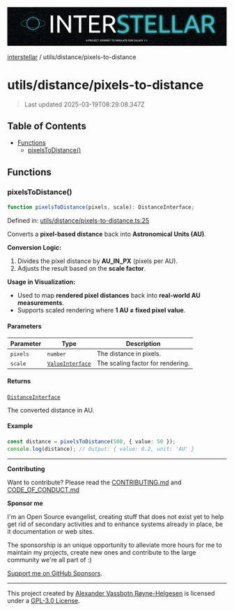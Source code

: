 <div><img alt="SPECCER logo" src="https://raw.githubusercontent.com/phun-ky/interstellar/main/public/interstellar-header.png" style="max-height:120px;"/></div>

[interstellar](../../README.md) / utils/distance/pixels-to-distance

# utils/distance/pixels-to-distance

> Last updated 2025-03-19T08:29:08.347Z

## Table of Contents

- [Functions](#functions)
  - [pixelsToDistance()](#pixelstodistance)

## Functions

### pixelsToDistance()

```ts
function pixelsToDistance(pixels, scale): DistanceInterface;
```

Defined in:
[utils/distance/pixels-to-distance.ts:25](https://github.com/phun-ky/interstellar/blob/main/src/utils/distance/pixels-to-distance.ts#L25)

Converts a **pixel-based distance** back into **Astronomical Units (AU)**.

**Conversion Logic:**

1. Divides the pixel distance by **AU_IN_PX** (pixels per AU).
2. Adjusts the result based on the **scale factor**.

**Usage in Visualization:**

- Used to map **rendered pixel distances** back into **real-world AU
  measurements**.
- Supports scaled rendering where **1 AU ≠ fixed pixel value**.

#### Parameters

| Parameter | Type                                                       | Description                       |
| --------- | ---------------------------------------------------------- | --------------------------------- |
| `pixels`  | `number`                                                   | The distance in pixels.           |
| `scale`   | [`ValueInterface`](../../types/distance.md#valueinterface) | The scaling factor for rendering. |

#### Returns

[`DistanceInterface`](../../types/distance.md#distanceinterface)

The converted distance in AU.

#### Example

```ts
const distance = pixelsToDistance(500, { value: 50 });
console.log(distance); // Output: { value: 0.2, unit: 'AU' }
```

---

**Contributing**

Want to contribute? Please read the
[CONTRIBUTING.md](https://github.com/phun-ky/interstellar/blob/main/CONTRIBUTING.md)
and
[CODE_OF_CONDUCT.md](https://github.com/phun-ky/interstellar/blob/main/CODE_OF_CONDUCT.md)

**Sponsor me**

I'm an Open Source evangelist, creating stuff that does not exist yet to help
get rid of secondary activities and to enhance systems already in place, be it
documentation or web sites.

The sponsorship is an unique opportunity to alleviate more hours for me to
maintain my projects, create new ones and contribute to the large community
we're all part of :)

[Support me on GitHub Sponsors](https://github.com/sponsors/phun-ky).

---

This project created by [Alexander Vassbotn Røyne-Helgesen](http://phun-ky.net)
is licensed under a
[GPL-3.0 License](https://choosealicense.com/licenses/gpl-3.0/).
